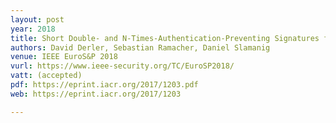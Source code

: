 ```yaml
---
layout: post
year: 2018
title: Short Double- and N-Times-Authentication-Preventing Signatures from ECDSA and More
authors: David Derler, Sebastian Ramacher, Daniel Slamanig
venue: IEEE EuroS&P 2018 
vurl: https://www.ieee-security.org/TC/EuroSP2018/
vatt: (accepted)
pdf: https://eprint.iacr.org/2017/1203.pdf
web: https://eprint.iacr.org/2017/1203

---
```


